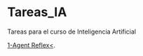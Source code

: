 # Tareas_IA
Tareas para el curso de Inteligencia Artificial

<a href="https://glendyco.github.io/Tareas_IA/01_reflex_agent.html">1-Agent Reflex<</a>. 

